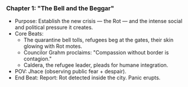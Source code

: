 ### Chapter 1: "The Bell and the Beggar"
* Purpose: Establish the new crisis — the Rot — and the intense social and political pressure it creates.
* Core Beats:
    - The quarantine bell tolls, refugees beg at the gates, their skin glowing with Rot motes.
    - Councilor Grahm proclaims: "Compassion without border is contagion."
    - Caldera, the refugee leader, pleads for humane integration.
* POV: Jhace (observing public fear + despair).
* End Beat: Report: Rot detected inside the city. Panic erupts.

